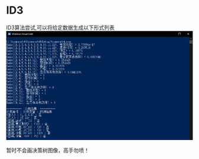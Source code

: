 # ID3
ID3算法尝试,可以将给定数据生成以下形式列表
![avatar](https://github.com/wjh776a68/ID3/blob/master/sample.bmp?raw=true)

暂时不会画决策树图像，高手勿喷！
